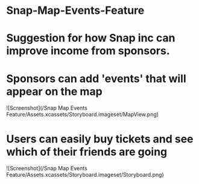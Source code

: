 # Snap-Map-Events-Feature

# Suggestion for how Snap inc can improve income from sponsors.

# Sponsors can add 'events' that will appear on the map
![Screenshot](/Snap Map Events Feature/Assets.xcassets/Storyboard.imageset/MapView.png)

# Users can easily buy tickets and see which of their friends are going
![Screenshot](/Snap Map Events Feature/Assets.xcassets/Storyboard.imageset/Storyboard.png)
